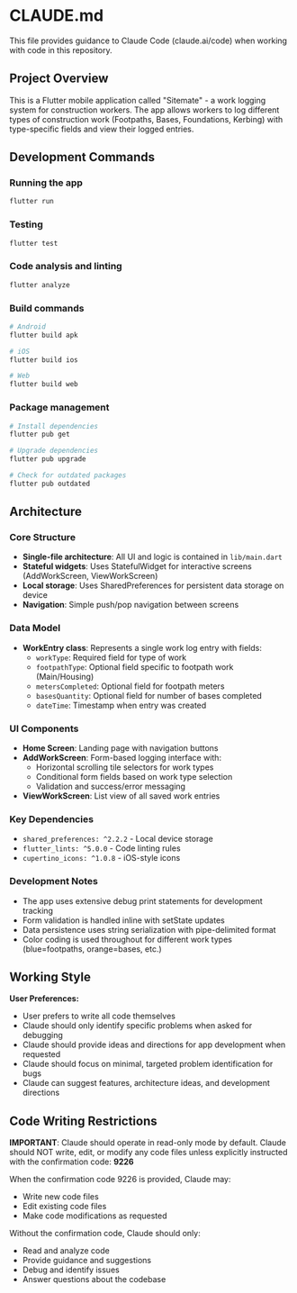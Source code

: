 # CLAUDE.md

This file provides guidance to Claude Code (claude.ai/code) when working with code in this repository.

## Project Overview

This is a Flutter mobile application called "Sitemate" - a work logging system for construction workers. The app allows workers to log different types of construction work (Footpaths, Bases, Foundations, Kerbing) with type-specific fields and view their logged entries.

## Development Commands

### Running the app
```bash
flutter run
```

### Testing
```bash
flutter test
```

### Code analysis and linting
```bash
flutter analyze
```

### Build commands
```bash
# Android
flutter build apk

# iOS
flutter build ios

# Web
flutter build web
```

### Package management
```bash
# Install dependencies
flutter pub get

# Upgrade dependencies
flutter pub upgrade

# Check for outdated packages
flutter pub outdated
```

## Architecture

### Core Structure
- **Single-file architecture**: All UI and logic is contained in `lib/main.dart`
- **Stateful widgets**: Uses StatefulWidget for interactive screens (AddWorkScreen, ViewWorkScreen)
- **Local storage**: Uses SharedPreferences for persistent data storage on device
- **Navigation**: Simple push/pop navigation between screens

### Data Model
- **WorkEntry class**: Represents a single work log entry with fields:
  - `workType`: Required field for type of work
  - `footpathType`: Optional field specific to footpath work (Main/Housing)
  - `metersCompleted`: Optional field for footpath meters
  - `basesQuantity`: Optional field for number of bases completed
  - `dateTime`: Timestamp when entry was created

### UI Components
- **Home Screen**: Landing page with navigation buttons
- **AddWorkScreen**: Form-based logging interface with:
  - Horizontal scrolling tile selectors for work types
  - Conditional form fields based on work type selection
  - Validation and success/error messaging
- **ViewWorkScreen**: List view of all saved work entries

### Key Dependencies
- `shared_preferences: ^2.2.2` - Local device storage
- `flutter_lints: ^5.0.0` - Code linting rules
- `cupertino_icons: ^1.0.8` - iOS-style icons

### Development Notes
- The app uses extensive debug print statements for development tracking
- Form validation is handled inline with setState updates
- Data persistence uses string serialization with pipe-delimited format
- Color coding is used throughout for different work types (blue=footpaths, orange=bases, etc.)

## Working Style

**User Preferences:**
- User prefers to write all code themselves
- Claude should only identify specific problems when asked for debugging
- Claude should provide ideas and directions for app development when requested
- Claude should focus on minimal, targeted problem identification for bugs
- Claude can suggest features, architecture ideas, and development directions

## Code Writing Restrictions

**IMPORTANT**: Claude should operate in read-only mode by default. Claude should NOT write, edit, or modify any code files unless explicitly instructed with the confirmation code: **9226**

When the confirmation code 9226 is provided, Claude may:
- Write new code files
- Edit existing code files
- Make code modifications as requested

Without the confirmation code, Claude should only:
- Read and analyze code
- Provide guidance and suggestions
- Debug and identify issues
- Answer questions about the codebase